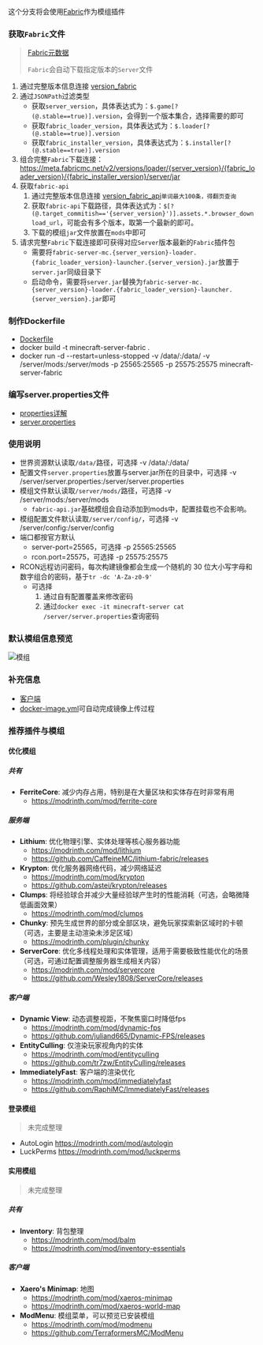 这个分支将会使用[Fabric](https://fabricmc.net/use/server/)作为模组插件

### 获取`Fabric`文件
> [Fabric元数据](https://meta.fabricmc.net/)
> 
> `Fabric`会自动下载指定版本的`Server`文件
1. 通过完整版本信息连接 [version_fabric](https://meta.fabricmc.net/v2/versions/)
2. 通过`JSONPath`过滤类型
   - 获取`server_version`，具体表达式为：`$.game[?(@.stable==true)].version`，会得到一个版本集合，选择需要的即可
   - 获取`fabric_loader_version`，具体表达式为：`$.loader[?(@.stable==true)].version`
   - 获取`fabric_installer_version`，具体表达式为：`$.installer[?(@.stable==true)].version`
4. 组合完整`Fabric`下载连接：https://meta.fabricmc.net/v2/versions/loader/{server_version}/{fabric_loader_version}/{fabric_installer_version}/server/jar
5. 获取`fabric-api`
   1. 通过完整版本信息连接 [version_fabric_api](https://api.github.com/repos/FabricMC/fabric/releases?per_page=100&page=1)`单词最大100条，得翻页查询`
   2. 获取`fabric-api`下载路径，具体表达式为：`$[?(@.target_commitish=='{server_version}')].assets.*.browser_download_url`，可能会有多个版本，取第一个最新的即可。
   3. 下载的模组`jar`文件放置在`mods`中即可
6. 请求完整`Fabric`下载连接即可获得对应`Server`版本最新的`Fabric`插件包
   - 需要将`fabric-server-mc.{server_version}-loader.{fabric_loader_version}-launcher.{server_version}.jar`放置于`server.jar`同级目录下
   - 启动命令，需要将`server.jar`替换为`fabric-server-mc.{server_version}-loader.{fabric_loader_version}-launcher.{server_version}.jar`即可
   
### 制作Dockerfile
- [Dockerfile](Dockerfile)
- docker build -t minecraft-server-fabric .
- docker run -d --restart=unless-stopped -v /data/:/data/ -v /server/mods:/server/mods -p 25565:25565 -p 25575:25575 minecraft-server-fabric

### 编写server.properties文件
- [properties详解](https://minecraft.fandom.com/zh/wiki/Server.properties)
- [server.properties](server.properties)

### 使用说明
- 世界资源默认读取`/data/`路径，可选择 -v /data/:/data/
- 配置文件`server.properties`放置与server.jar所在的目录中，可选择 -v /server/server.properties:/server/server.properties
- 模组文件默认读取`/server/mods/`路径，可选择 -v /server/mods:/server/mods
  - `fabric-api.jar`基础模组会自动添加到mods中，配置挂载也不会影响。
- 模组配置文件默认读取`/server/config/`，可选择 -v /server/config:/server/config
- 端口都按官方默认
  - server-port=25565，可选择 -p 25565:25565
  - rcon.port=25575，可选择 -p 25575:25575
- RCON远程访问密码，每次构建镜像都会生成一个随机的 30 位大小写字母和数字组合的密码，基于`tr -dc 'A-Za-z0-9'`
  - 可选择
    1. 通过自有配置覆盖来修改密码
    2. 通过`docker exec -it minecraft-server cat /server/server.properties`查询密码

### 默认模组信息预览
![模组](https://github.com/user-attachments/assets/b9b7801c-69ab-44c1-bad1-c0dfbd250de9)

### 补充信息
- [客户端](https://ci.huangyuhui.net/job/HMCL/)
- [docker-image.yml](.github/workflows/docker-image.yml)可自动完成镜像上传过程

### 推荐插件与模组

#### 优化模组

##### 共有
   - **FerriteCore**: 减少内存占用，特别是在大量区块和实体存在时非常有用
      - https://modrinth.com/mod/ferrite-core
##### 服务端
   - **Lithium**: 优化物理引擎、实体处理等核心服务器功能
      - https://modrinth.com/mod/lithium
      - https://github.com/CaffeineMC/lithium-fabric/releases
   - **Krypton**: 优化服务器网络代码，减少网络延迟
      - https://modrinth.com/mod/krypton
      - https://github.com/astei/krypton/releases
   - **Clumps**: 将经验球合并减少大量经验球产生时的性能消耗（可选，会略微降低画面效果）
      - https://modrinth.com/mod/clumps
   - **Chunky**: 预先生成世界的部分或全部区块，避免玩家探索新区域时的卡顿（可选，主要是主动渲染未涉足区域）
      - https://modrinth.com/plugin/chunky
   - **ServerCore**: 优化多线程处理和实体管理，适用于需要极致性能优化的场景（可选，可通过配置调整服务器生成相关内容）
      - https://modrinth.com/mod/servercore
      - https://github.com/Wesley1808/ServerCore/releases
##### 客户端
   - **Dynamic View**: 动态调整视距，不聚焦窗口时降低fps
      - https://modrinth.com/mod/dynamic-fps
      - https://github.com/juliand665/Dynamic-FPS/releases
   - **EntityCulling**: 仅渲染玩家视角内的实体
      - https://modrinth.com/mod/entityculling
      - https://github.com/tr7zw/EntityCulling/releases
   - **ImmediatelyFast**: 客户端的渲染优化
      - https://modrinth.com/mod/immediatelyfast
      - https://github.com/RaphiMC/ImmediatelyFast/releases

#### 登录模组
> 未完成整理
- AutoLogin https://modrinth.com/mod/autologin
- LuckPerms https://modrinth.com/mod/luckperms

#### 实用模组
> 未完成整理

##### 共有
   - **Inventory**: 背包整理
      - https://modrinth.com/mod/balm
      - https://modrinth.com/mod/inventory-essentials

##### 客户端
   - **Xaero's Minimap**: 地图
      - https://modrinth.com/mod/xaeros-minimap
      - https://modrinth.com/mod/xaeros-world-map
   - **ModMenu**: 模组菜单，可以预览已安装模组
      - https://modrinth.com/mod/modmenu
      - https://github.com/TerraformersMC/ModMenu
